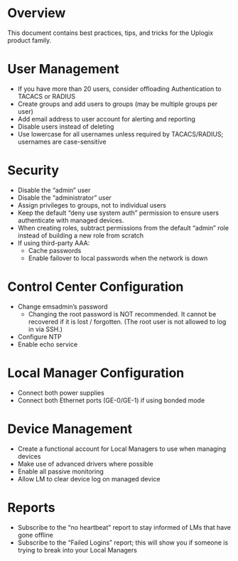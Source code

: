 # Overview

This document contains best practices, tips, and tricks for the Uplogix product family.

# User Management

* If you have more than 20 users, consider offloading Authentication to TACACS or RADIUS
* Create groups and add users to groups (may be multiple groups per user)
* Add email address to user account for alerting and reporting
* Disable users instead of deleting
* Use lowercase for all usernames unless required by TACACS/RADIUS; usernames are case-sensitive

# Security

* Disable the “admin” user
* Disable the “administrator” user
* Assign privileges to groups, not to individual users
* Keep the default “deny use system auth” permission to ensure users authenticate with managed devices.
* When creating roles, subtract permissions from the default “admin” role instead of building a new role from scratch
* If using third-party AAA:
	* Cache passwords
	* Enable failover to local passwords when the network is down

# Control Center Configuration

* Change emsadmin’s password
	* Changing the root password is NOT recommended. It cannot be recovered if it is lost / forgotten. (The root user is not allowed to log in via SSH.)
* Configure NTP
* Enable echo service

# Local Manager Configuration

* Connect both power supplies
* Connect both Ethernet ports (GE-0/GE-1) if using bonded mode

# Device Management

* Create a functional account for Local Managers to use when managing devices
* Make use of advanced drivers where possible
* Enable all passive monitoring
* Allow LM to clear device log on managed device

# Reports

* Subscribe to the “no heartbeat” report to stay informed of LMs that have gone offline
* Subscribe to the “Failed Logins” report; this will show you if someone is trying to break into your Local Managers